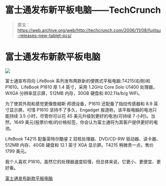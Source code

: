 # 富士通发布新平板电脑——TechCrunch

> 原文：<https://web.archive.org/web/http://techcrunch.com/2006/11/08/fujitsu-releases-new-tablet-pcs/>

# 富士通发布新款平板电脑

![](img/9cbad935d55046061b0662641092e741.png)

富士通宣布将向 LifeBook 系列发布两款新的便携式平板电脑:T4215(右侧)和 P1610。LifeBook P1610 厚 1.4 英寸，采用 1.2GHz Core Solo U1400 处理器，WXGA 分辨率显示屏，512MB 内存，30GB 硬盘和 802.11a/b/g WiFi。

为了使其外观和感觉更像詹姆斯·邦德设备，P1610 还配备了指纹传感器和 8.9 英寸显示屏。可惜 P1610 坚持不了多久，Engadget 报道称，该平板电脑的电池只能持续 3.5 小时，尽管你可以花 45 美元升级到更好的电池(可持续 7 小时)。当然，1649 美元(股票价格)的价格标签，你会认为富士通将为其客户提供更好的电池。

LifeBook T4215 配备英特尔酷睿 2 双核处理器、DVD/CD-RW 驱动器、读卡器、512MB 内存、40GB 硬盘和 12.1 英寸 XGA 显示屏。T4215 稍微贵一点，售价 1799 美元。

我个人喜欢 P1610。虽然它的处理器速度较慢，但总体来说，它更小、更便宜、更好看。

[富士通发布新款平板电脑](https://web.archive.org/web/20201202121928/http://www.engadget.com/2006/11/07/fujitsu-unveils-lifebook-p1610-and-t4125-convertible-tablets/)